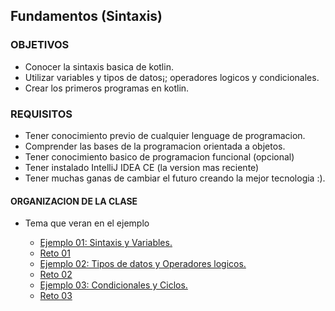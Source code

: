 ## Fundamentos (Sintaxis)

### OBJETIVOS 

- Conocer la sintaxis basica de kotlin.
- Utilizar variables y tipos de datos¡; operadores logicos y condicionales.
- Crear los primeros programas en kotlin.

### REQUISITOS

- Tener conocimiento previo de cualquier lenguage de programacion.
- Comprender las bases de la programacion orientada a objetos.
- Tener conocimiento basico de programacion funcional (opcional)
- Tener instalado IntelliJ IDEA CE (la version mas reciente)
- Tener muchas ganas de cambiar el futuro creando la mejor tecnologia :).

#### ORGANIZACION DE LA CLASE 

- Tema que veran en el ejemplo

	- [Ejemplo 01: Sintaxis y Variables.](Ejemplo-01)
	- [Reto 01](Reto-01)
	- [Ejemplo 02: Tipos de datos y Operadores logicos.](Ejemplo-02)
	- [Reto 02](Reto-02)
	- [Ejemplo 03: Condicionales y Ciclos.](Ejemplo-03)
	- [Reto 03](Reto-03)

